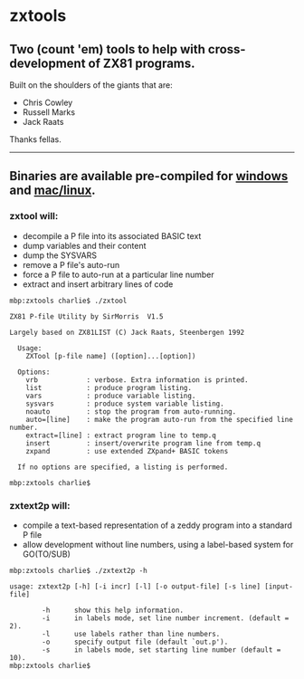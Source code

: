 # zxtools

## Two (count 'em) tools to help with cross-development of ZX81 programs.

Built on the shoulders of the giants that are:

* Chris Cowley
* Russell Marks
* Jack Raats

Thanks fellas.

---  
Binaries are available pre-compiled for [windows](https://github.com/charlierobson/zxtools/tree/master/bin-win) and [mac/linux](https://github.com/charlierobson/zxtools/tree/master/bin-mac).
---  

### zxtool will:
* decompile a P file into its associated BASIC text
* dump variables and their content
* dump the SYSVARS
* remove a P file's auto-run
* force a P file to auto-run at a particular line number
* extract and insert arbitrary lines of code
```
mbp:zxtools charlie$ ./zxtool 

ZX81 P-file Utility by SirMorris  V1.5

Largely based on ZX81LIST (C) Jack Raats, Steenbergen 1992

  Usage:
    ZXTool [p-file name] ([option]...[option])

  Options:
    vrb            : verbose. Extra information is printed.
    list           : produce program listing.
    vars           : produce variable listing.
    sysvars        : produce system variable listing.
    noauto         : stop the program from auto-running.
    auto=[line]    : make the program auto-run from the specified line number.
    extract=[line] : extract program line to temp.q
    insert         : insert/overwrite program line from temp.q
    zxpand         : use extended ZXpand+ BASIC tokens

  If no options are specified, a listing is performed.

mbp:zxtools charlie$ 
```

### zxtext2p will:
* compile a text-based representation of a zeddy program into a standard P file
* allow development without line numbers, using a label-based system for GO(TO/SUB)

```
mbp:zxtools charlie$ ./zxtext2p -h

usage: zxtext2p [-h] [-i incr] [-l] [-o output-file] [-s line] [input-file]

        -h      show this help information.
        -i      in labels mode, set line number increment. (default = 2).
        -l      use labels rather than line numbers.
        -o      specify output file (default `out.p').
        -s      in labels mode, set starting line number (default = 10).
mbp:zxtools charlie$ 
```


